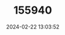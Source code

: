 ---
title: "155940"
category: "Hippeutis complanatus"
draft: false
date: 2024-02-22 13:03:52
languages:
  English: ["Flat Ram's Horn Sail"]
---